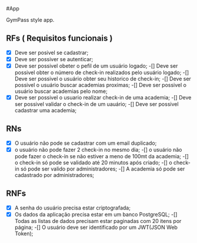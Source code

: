 #App

GymPass style app.

## RFs ( Requisitos funcionais )

-[x] Deve ser posivel se cadastrar;
-[x] Deve ser possiver se autenticar;
-[x] Deve ser possivel obeter o pefil de um usuário logado;
-[] Deve ser possivel obter o número de check-in realizados pelo usuário logado;
-[] Deve ser possivel o usuário obter seu historico de check-in;
-[] Deve ser possivel o usuário buscar academias proximas;
-[] Deve ser possivel o usuário buscar academias pelo nome;
-[x] Deve ser possivel o usuario realizar check-in de uma academia;
-[] Deve ser possivel validar o check-in de um uauário;
-[] Deve ser possivel cadastrar uma academia;

## RNs

-[x] O usuário não pode se cadastrar com um email duplicado;
-[x] o usuário não pode fazer 2 check-in no mesmo dia;
-[] o usuário não pode fazer o check-in se não estiver a meno de 100mt da academia;
-[] o check-in só pode se validado até 20 minutos após criado;
-[] o check-in só pode ser valido por administradores;
-[] A academia só pode ser cadastrado por administradores;

## RNFs 

-[x] A senha do usuário precisa estar criptografada;
-[x] Os dados da aplicação precisa estar em um banco PostgreSQL;
-[] Todas as listas de dados precisam estar paginadas com 20 itens por página;
-[] O usuário deve ser identificado por um JWT(JSON Web Token);